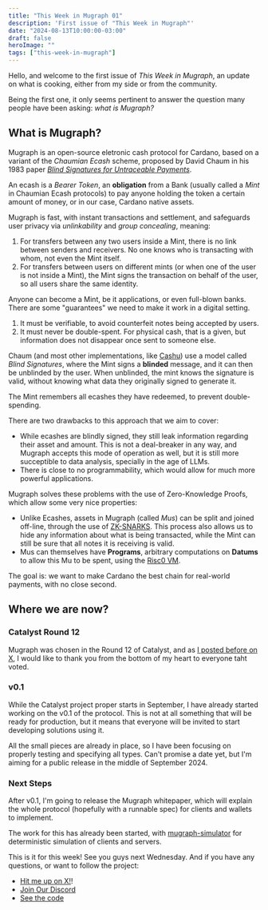 ```yaml
---
title: "This Week in Mugraph 01"
description: 'First issue of "This Week in Mugraph"'
date: "2024-08-13T10:00:00-03:00"
draft: false
heroImage: ""
tags: ["this-week-in-mugraph"]
---
```


Hello, and welcome to the first issue of _This Week in Mugraph_, an update on what is cooking, either from my side or from the community.

Being the first one, it only seems pertinent to answer the question many people have been asking: _what is Mugraph?_

## What is Mugraph?

Mugraph is an open-source eletronic cash protocol for Cardano, based on a variant of the _Chaumian Ecash_ scheme, proposed by David Chaum in his 1983 paper [_Blind Signatures for Untraceable Payments_](http://www.hit.bme.hu/~buttyan/courses/BMEVIHIM219/2009/Chaum.BlindSigForPayment.1982.PDF).

An ecash is a _Bearer Token_, an **obligation** from a Bank (usually called a _Mint_ in Chaumian Ecash protocols) to pay anyone holding the token a certain amount of money, or in our case, Cardano native assets.

Mugraph is fast, with instant transactions and settlement, and safeguards user privacy via _unlinkability_ and _group concealing_, meaning:

1. For transfers between any two users inside a Mint, there is no link between senders and receivers. No one knows who is transacting with whom, not even the Mint itself.
2. For transfers between users on different mints (or when one of the user is not inside a Mint), the Mint signs the transaction on behalf of the user, so all users share the same identity.

Anyone can become a Mint, be it applications, or even full-blown banks. There are some "guarantees" we need to make it work in a digital setting.

1. It must be verifiable, to avoid counterfeit notes being accepted by users.
2. It must never be double-spent. For physical cash, that is a given, but information does not disappear once sent to someone else.

Chaum (and most other implementations, like [Cashu](https://cashu.space)) use a model called _Blind Signatures_, where the Mint signs a **blinded** message, and it can then be unblinded by the user. When unblinded, the mint knows the signature is valid, without knowing what data they originally signed to generate it.

The Mint remembers all ecashes they have redeemed, to prevent double-spending.

There are two drawbacks to this approach that we aim to cover:

- While ecashes are blindly signed, they still leak information regarding their asset and amount. This is not a deal-breaker in any way, and Mugraph accepts this mode of operation as well, but it is still more succeptible to data analysis, specially in the age of LLMs.
- There is close to no programmability, which would allow for much more powerful applications.

Mugraph solves these problems with the use of Zero-Knowledge Proofs, which allow some very nice properties:

- Unlike Ecashes, assets in Mugraph (called _Mus_) can be split and joined off-line, through the use of [ZK-SNARKS](https://z.cash/learn/what-are-zk-snarks/). This process also allows us to hide any information about what is being transacted, while the Mint can still be sure that all notes it is receiving is valid.
- Mus can themselves have **Programs**, arbitrary computations on **Datums** to allow this Mu to be spent, using the [Risc0 VM](https://risczero.com).

The goal is: we want to make Cardano the best chain for real-world payments, with no close second.

## Where we are now?

### Catalyst Round 12

Mugraph was chosen in the Round 12 of Catalyst, and as [I posted before on X](https://x.com/cfcosta_/status/1819732971664134461), I would like to thank you from the bottom of my heart to everyone taht voted.

### v0.1

While the Catalyst project proper starts in September, I have already started working on the v0.1 of the protocol. This is not at all something that will be ready for production, but it means that everyone will be invited to start developing solutions using it.

All the small pieces are already in place, so I have been focusing on properly testing and specifying all types. Can't promise a date yet, but I'm aiming for a public release in the middle of September 2024.

### Next Steps

After v0.1, I'm going to release the Mugraph whitepaper, which will explain the whole protocol (hopefully with a runnable spec) for clients and wallets to implement.

The work for this has already been started, with [mugraph-simulator](https://github.com/mugraph-payments/mugraph/tree/main/simulator) for deterministic simulation of clients and servers.

This is it for this week! See you guys next Wednesday. And if you have any questions, or want to follow the project:

- [Hit me up on X!](https://x.com/cfcosta_)!
- [Join Our Discord](https://discord.gg/RPS8RgfWna)
- [See the code](https://github.com/mugraph-payments/mugraph)
